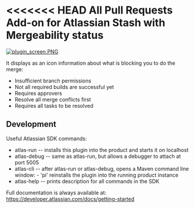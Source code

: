 <<<<<<< HEAD
All Pull Requests Add-on for Atlassian Stash with Mergeability status
=====================================================================


[![plugin_screen.PNG](https://bitbucket.org/repo/Lx9E7y/images/573324582-plugin_screen.PNG)](https://marketplace.atlassian.com/vendors/1212031)


It displays as an icon information about what is blocking you to do the merge:
 * Insufficient branch permissions
 * Not all required builds are successful yet
 * Requires approvers
 * Resolve all merge conflicts first
 * Requires all tasks to be resolved


Development
-----------

Useful Atlassian SDK commands:

* atlas-run   -- installs this plugin into the product and starts it on localhost
* atlas-debug -- same as atlas-run, but allows a debugger to attach at port 5005
* atlas-cli   -- after atlas-run or atlas-debug, opens a Maven command line window:
                 - 'pi' reinstalls the plugin into the running product instance
* atlas-help  -- prints description for all commands in the SDK

Full documentation is always available at:
https://developer.atlassian.com/docs/getting-started